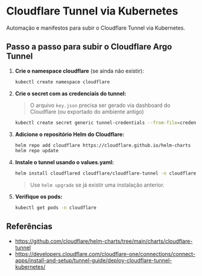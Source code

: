 # Cloudflare Tunnel via Kubernetes

Automação e manifestos para subir o Cloudflare Tunnel via Kubernetes.

## Passo a passo para subir o Cloudflare Argo Tunnel

1. **Crie o namespace cloudflare** (se ainda não existir):
   ```sh
   kubectl create namespace cloudflare
   ```

2. **Crie o secret com as credenciais do tunnel:**
   > O arquivo `key.json` precisa ser gerado via dashboard do Cloudflare (ou exportado do ambiente antigo)
   ```sh
   kubectl create secret generic tunnel-credentials --from-file=credentials.json=key.json -n cloudflare
   ```

3. **Adicione o repositório Helm do Cloudflare:**
   ```sh
   helm repo add cloudflare https://cloudflare.github.io/helm-charts
   helm repo update
   ```

4. **Instale o tunnel usando o values.yaml:**
   ```sh
   helm install cloudflared cloudflare/cloudflare-tunnel -n cloudflare -f values.yaml
   ```
   > Use `helm upgrade` se já existir uma instalação anterior.

5. **Verifique os pods:**
   ```sh
   kubectl get pods -n cloudflare
   ```

## Referências
- https://github.com/cloudflare/helm-charts/tree/main/charts/cloudflare-tunnel
- https://developers.cloudflare.com/cloudflare-one/connections/connect-apps/install-and-setup/tunnel-guide/deploy-cloudflare-tunnel-kubernetes/
